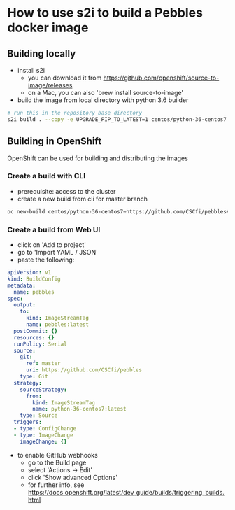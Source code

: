 # How to use s2i to build a Pebbles docker image

## Building locally

- install s2i 
  - you can download it from https://github.com/openshift/source-to-image/releases
  - on a Mac, you can also 'brew install source-to-image'
- build the image from local directory with python 3.6 builder 

```bash
# run this in the repository base directory
s2i build . --copy -e UPGRADE_PIP_TO_LATEST=1 centos/python-36-centos7 cscfi/pebbles
```

## Building in OpenShift

OpenShift can be used for building and distributing the images 

### Create a build with CLI
- prerequisite: access to the cluster
- create a new build from cli for master branch

```bash
oc new-build centos/python-36-centos7~https://github.com/CSCfi/pebbles#master --name pebbles
```

### Create a build from Web UI

- click on 'Add to project'
- go to 'Import YAML / JSON'
- paste the following:

```yaml
apiVersion: v1
kind: BuildConfig
metadata:
  name: pebbles
spec:
  output:
    to:
      kind: ImageStreamTag
      name: pebbles:latest
  postCommit: {}
  resources: {}
  runPolicy: Serial
  source:
    git:
      ref: master
      uri: https://github.com/CSCfi/pebbles
    type: Git
  strategy:
    sourceStrategy:
      from:
        kind: ImageStreamTag
        name: python-36-centos7:latest
    type: Source
  triggers:
  - type: ConfigChange
  - type: ImageChange
    imageChange: {}
```

- to enable GitHub webhooks
  - go to the Build page
  - select 'Actions -> Edit'
  - click 'Show advanced Options'
  - for further info, see https://docs.openshift.org/latest/dev_guide/builds/triggering_builds.html
